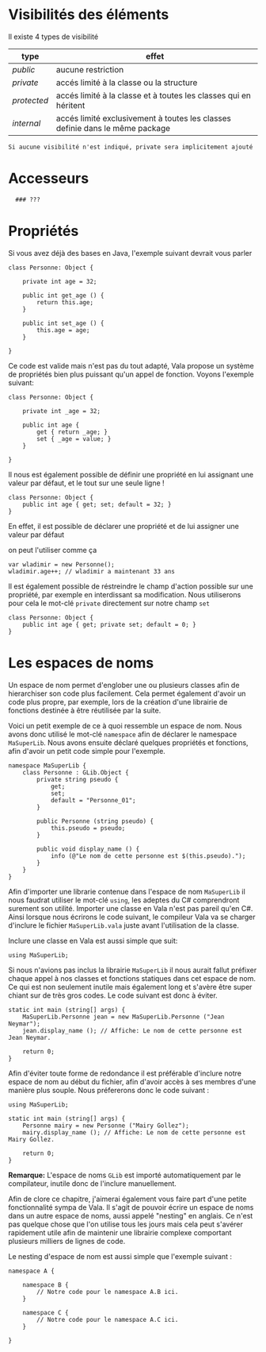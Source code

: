 # Visibilités des éléments

Il existe 4 types de visibilité

| **type** | **effet** |
| --        | -- |
| _public_    | aucune restriction |
| _private_   | accés limité à la classe ou la structure |
| _protected_ | accés limité à la classe et à toutes les classes qui en héritent |
| _internal_  | accés limité exclusivement à toutes les classes definie dans le même package |

    Si aucune visibilité n'est indiqué, private sera implicitement ajouté

# Accesseurs

      ### ???

# Propriétés

Si vous avez déjà des bases en Java, l'exemple suivant devrait vous parler

```vala
class Personne: Object {

    private int age = 32;
    
    public int get_age () {
        return this.age;
    }
    
    public int set_age () {
        this.age = age;
    }

}
```

Ce code est valide mais n'est pas du tout adapté, Vala propose un système de propriétés bien plus puissant qu'un appel de fonction. Voyons l'exemple suivant:

```vala
class Personne: Object {

    private int _age = 32;
    
    public int age {
        get { return _age; }
        set { _age = value; }
    }

}
```

Il nous est également possible de définir une propriété en lui assignant une valeur par défaut, et le tout sur une seule ligne !

```vala
class Personne: Object {
    public int age { get; set; default = 32; }
}
```

En effet, il est possible de déclarer une propriété et de lui assigner une valeur par défaut

on peut l'utiliser comme ça

```vala
var wladimir = new Personne();
wladimir.age++; // wladimir a maintenant 33 ans
```

Il est également possible de réstreindre le champ d'action possible sur une propriété, par exemple en interdissant sa modification. Nous utiliserons pour cela le mot-clé `private` directement sur notre champ `set`

```vala
class Personne: Object {
    public int age { get; private set; default = 0; }
}
```

# Les espaces de noms

Un espace de nom permet d'englober une ou plusieurs classes afin de hierarchiser son code plus facilement. Cela permet également d'avoir un code plus propre, par exemple, lors de la création d'une librairie de fonctions destinée à être réutilisée par la suite.

Voici un petit exemple de ce à quoi ressemble un espace de nom. Nous avons donc utilisé le mot-clé `namespace` afin de déclarer le namespace `MaSuperLib`. Nous avons ensuite déclaré quelques propriétés et fonctions, afin d'avoir un petit code simple pour l'exemple.

```vala
namespace MaSuperLib {
    class Personne : GLib.Object {
        private string pseudo {
            get;
            set;
            default = "Personne_01";
        }
    
        public Personne (string pseudo) {
            this.pseudo = pseudo;
        }
        
        public void display_name () {
            info (@"Le nom de cette personne est $(this.pseudo).");
        }
    }
}
```

Afin d'importer une librarie contenue dans l'espace de nom `MaSuperLib` il nous faudrat utiliser le mot-clé `using`, les adeptes du C# comprendront surement son utilité. Importer une classe en Vala n'est pas pareil qu'en C#. Ainsi lorsque nous écrirons le code suivant, le compileur Vala va se charger d'inclure le fichier `MaSuperLib.vala` juste avant l'utilisation de la classe.

Inclure une classe en Vala est aussi simple que suit:
```vala
using MaSuperLib;
```

Si nous n'avions pas inclus la librairie `MaSuperLib` il nous aurait fallut préfixer chaque appel à nos classes et fonctions statiques dans cet espace de nom. Ce qui est non seulement inutile mais également long et s'avère être super chiant sur de très gros codes. Le code suivant est donc à éviter.

```vala
static int main (string[] args) {
    MaSuperLib.Personne jean = new MaSuperLib.Personne ("Jean Neymar");
    jean.display_name (); // Affiche: Le nom de cette personne est Jean Neymar.
    
    return 0;
}
```

Afin d'éviter toute forme de redondance il est préférable d'inclure notre espace de nom au début du fichier, afin d'avoir accès à ses membres d'une manière plus souple. Nous préfererons donc le code suivant :

```vala
using MaSuperLib;

static int main (string[] args) {
    Personne mairy = new Personne ("Mairy Gollez");
    mairy.display_name (); // Affiche: Le nom de cette personne est Mairy Gollez.
    
    return 0;
}
```

**Remarque:** L'espace de noms `GLib` est importé automatiquement par le compilateur, inutile donc de l'inclure manuellement.
    
Afin de clore ce chapitre, j'aimerai également vous faire part d'une petite fonctionnalité sympa de Vala. Il s'agit de pouvoir écrire un espace de noms dans un autre espace de noms, aussi appelé "nesting" en anglais. Ce n'est pas quelque chose que l'on utilise tous les jours mais cela peut s'avérer rapidement utile afin de maintenir une librairie complexe comportant plusieurs milliers de lignes de code.

Le nesting d'espace de nom est aussi simple que l'exemple suivant :
```vala
namespace A {
    
    namespace B {
        // Notre code pour le namespace A.B ici.
    }
    
    namespace C {
        // Notre code pour le namespace A.C ici.
    }
    
}
```